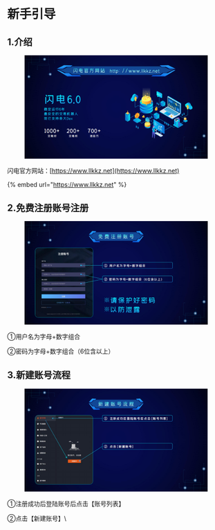 # 新手引导

## 1.介绍 <a href="#introduce" id="introduce"></a>

<figure><img src="../.gitbook/assets/介绍.png" alt=""><figcaption></figcaption></figure>

闪电官方网站：[https://www.llkkz.net](https://www.llkkz.net)

{% embed url="https://www.llkkz.net" %}

## 2.免费注册账号注册 <a href="#register" id="register"></a>

<figure><img src="../.gitbook/assets/注册.png" alt=""><figcaption></figcaption></figure>

①用户名为字母+数字组合

②密码为字母+数字组合（6位含以上）

## 3.新建账号流程 <a href="#account" id="account"></a>

<figure><img src="../.gitbook/assets/创建账号.png" alt=""><figcaption></figcaption></figure>

①注册成功后登陆账号后点击【账号列表】

②点击【新建账号】\\
